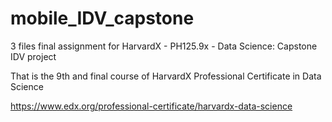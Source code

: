 # mobile_IDV_capstone
3 files final assignment for HarvardX - PH125.9x - Data Science: Capstone IDV project

That is the 9th and final course of HarvardX Professional Certificate in Data Science

https://www.edx.org/professional-certificate/harvardx-data-science
